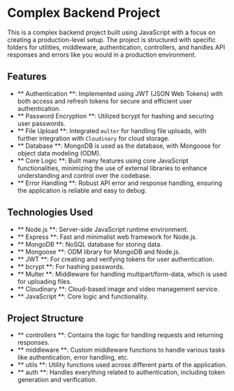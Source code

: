 # Complex Backend Project
This is a complex backend project built using JavaScript with a focus on creating a production-level setup. The project is structured with specific folders for utilities, middleware, authentication, controllers, and handles API responses and errors like you would in a production environment.

## Features
+ ** Authentication **: Implemented using JWT (JSON Web Tokens) with both access and refresh tokens for secure and efficient user authentication.
+ ** Password Encryption **: Utilized bcrypt for hashing and securing user passwords.
+ ** File Upload **: Integrated `multer` for handling file uploads, with further integration with `Cloudinary` for cloud storage.
+ ** Database **: MongoDB is used as the database, with Mongoose for object data modeling (ODM).
+ ** Core Logic **: Built many features using core JavaScript functionalities, minimizing the use of external libraries to enhance understanding and control over the codebase.
+ ** Error Handling **: Robust API error and response handling, ensuring the application is reliable and easy to debug.

## Technologies Used
+ ** Node.js **: Server-side JavaScript runtime environment.
+ ** Express **: Fast and minimalist web framework for Node.js.
+ ** MongoDB **: NoSQL database for storing data.
+ ** Mongoose **: ODM library for MongoDB and Node.js.
+ ** JWT **: For creating and verifying tokens for user authentication.
+ ** bcrypt **: For hashing passwords.
+ ** Multer **: Middleware for handling multipart/form-data, which is used for uploading files.
+ ** Cloudinary **: Cloud-based image and video management service.
+ ** JavaScript **: Core logic and functionality.

## Project Structure
+ ** controllers **: Contains the logic for handling requests and returning responses.
+ ** middleware **: Custom middleware functions to handle various tasks like authentication, error handling, etc.
+ ** utils **: Utility functions used across different parts of the application.
+ ** auth **: Handles everything related to authentication, including token generation and verification.
